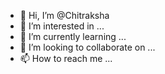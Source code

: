 - 👋 Hi, I’m @Chitraksha
- 👀 I’m interested in ...
- 🌱 I’m currently learning ...
- 💞️ I’m looking to collaborate on ...
- 📫 How to reach me ...

<!---
Chitraksha/Chitraksha is a ✨ special ✨ repository because its `README.md` (this file) appears on your GitHub profile.
You can click the Preview link to take a look at your changes.
--->
